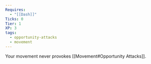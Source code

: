 ```yaml
---
Requires:
  - "[[Dash]]"
Ticks: 0
Tier: 1
XP: 3
tags:
  - opportunity-attacks
  - movement
---
```

Your movement never provokes [[Movement#Opportunity Attacks]].